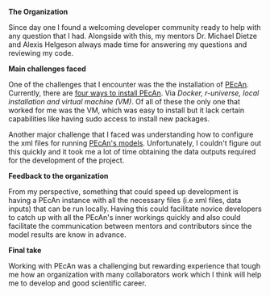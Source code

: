 __The Organization__

Since day one I found a welcoming developer community ready to help with any question that I had. Alongside with this, my mentors Dr. Michael Dietze and Alexis Helgeson always made time for answering my questions and reviewing my code. 

__Main challenges faced__

One of the challenges that I encounter was the the installation of [PEcAn](https://github.com/PecanProject/pecan). Currently, there are [four ways to install PEcAn](https://pecanproject.github.io/pecan-documentation/develop/pecan-manual-setup.html). Via _Docker, r-universe, local installation and virtual machine (VM)_. Of all of these the only one that worked for me was the VM, which was easy to install but it lack certain capabilities like having sudo access to install new packages.    

Another major challenge that I faced was understanding how to configure the xml files for running [PEcAn's models](http://isda.ncsa.illinois.edu/~kooper/PEcAn/book/models/). Unfortunately, I couldn't figure out this quickly and it took me a lot of time obtaining the data outputs required for the development of the project. 

__Feedback to the organization__

From my perspective, something that could speed up development is having a PEcAn instance with all the necessary files (i.e xml files, data inputs) that can be run locally. Having this could facilitate novice developers to catch up with all the PEcAn's inner workings quickly and also could facilitate the communication between mentors and contributors since the model results are know in advance. 

__Final take__

Working with PEcAn was a challenging but rewarding experience that tough me how an organization with many collaborators work which I think will help me to develop and good scientific career. 







 